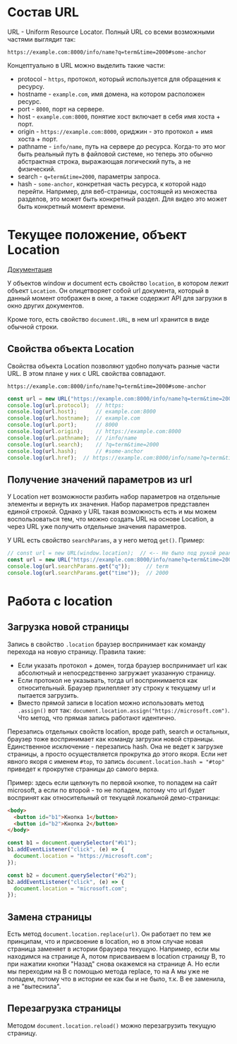 # Состав URL

URL - Uniform Resource Locator. Полный URL со всеми возможными частями выглядит так:

```
https://example.com:8000/info/name?q=term&time=2000#some-anchor
```

Концептуально в URL можно выделить такие части:

* protocol - `https`, протокол, который используется для обращения к ресурсу.
* hostname - `example.com`, имя домена, на котором расположен ресурс.
* port - `8000`, порт на сервере.
* host - `example.com:8000`, понятие хост включает в себя имя хоста + порт.
* origin - `https://example.com:8000`, ориджин - это протокол + имя хоста + порт.
* pathname - `info/name`, путь на сервере до ресурса. Когда-то это мог быть реальный путь в файловой системе, но теперь это обычно абстрактная строка, выражающая логический путь, а не физический.
* search - `q=term&time=2000`, параметры запроса.
* hash - `some-anchor`, конкретная часть ресурса, к которой надо перейти. Например, для веб-страницы, состоящей из множества разделов, это может быть конкретный раздел. Для видео это может быть конкретный момент времени.

# Текущее положение, объект Location

[Документация](https://developer.mozilla.org/en-US/docs/Web/API/Location)

У объектов window и document есть свойство `location`, в котором лежит объект `Location`. Он олицетворяет собой url документа, который в данный момент отображен в окне, а также содержит API для загрузки в окно других документов.

Кроме того, есть свойство `document.URL`, в нем url хранится в виде обычной строки.

## Свойства объекта Location

Свойства объекта Location позволяют удобно получать разные части URL. В этом плане у них с URL свойства совпадают.

```
https://example.com:8000/info/name?q=term&time=2000#some-anchor
```

```javascript
const url = new URL("https://example.com:8000/info/name?q=term&time=2000#some-anchor");
console.log(url.protocol);  // https:
console.log(url.host);      // example.com:8000
console.log(url.hostname);  // example.com
console.log(url.port);      // 8000
console.log(url.origin);    // https://example.com:8000
console.log(url.pathname);  // /info/name
console.log(url.search);    // ?q=term&time=2000
console.log(url.hash);      // #some-anchor
console.log(url.href);  // https://example.com:8000/info/name?q=term&time=2000#some-anchor
```

## Получение значений параметров из url

У Location нет возможности разбить набор параметров на отдельные элементы и вернуть их значения. Набор параметров представлен единой строкой. Однако у URL такая возможность есть и мы можем воспользоваться тем, что можно создать URL на основе Location, а через URL уже получить отдельные значения параметров. 

У URL есть свойство `searchParams`, а у него метод `get()`. Пример:

```javascript
// const url = new URL(window.location);  // <-- Не было под рукой реального URL
const url = new URL("https://example.com:8000/info/name?q=term&time=2000#some-anchor");
console.log(url.searchParams.get("q"));     // term
console.log(url.searchParams.get("time"));  // 2000
```

# Работа с location

## Загрузка новой страницы

Запись в свойство `.location` браузер воспринимает как команду перехода на новую страницу. Правила такие:

* Если указать протокол + домен, тогда браузер воспринимает url как абсолютный и непосредственно загружает указанную страницу.
* Если протокол не указывать, тогда url воспринимается как относительный. Браузер прилепляет эту строку к текущему url и пытается загрузить.
* Вместо прямой записи в location можно использовать метод `.assign()` вот так:  `document.location.assign("https://microsoft.com")`. Что метод, что прямая запись работают идентично.

Перезапись отдельных свойств location, вроде path, search и остальных, браузер тоже воспринимает как команду загрузки новой страницы. Единственное исключение - перезапись hash. Она не ведет к загрузке страницы, а просто осуществляется прокрутка до этого якоря. Если нет явного якоря с именем `#top`, то запись `document.location.hash = "#top"` приведет к прокрутке страницы до самого верха.

Пример: здесь если щелкнуть по первой кнопке, то попадем на сайт microsoft, а если по второй - то не попадем, потому что url будет воспринят как относительный от текущей локальной демо-страницы:

```html
<body>
  <button id="b1">Кнопка 1</button>
  <button id="b2">Кнопка 2</button>
</body>
```

```javascript
const b1 = document.querySelector("#b1");
b1.addEventListener("click", (e) => {
  document.location = "https://microsoft.com";
});

const b2 = document.querySelector("#b2");
b2.addEventListener("click", (e) => {
  document.location = "microsoft.com";
});
```

## Замена страницы

Есть метод `document.location.replace(url)`. Он работает по тем же принципам, что и присвоение в location, но в этом случае новая страница заменяет в истории браузера текущую. Например, если мы находимся на странице А, потом присваиваем в location страницу B, то при нажатии кнопки "Назад" снова окажемся на странице А. Но если мы переходим на В с помощью метода replace, то на А мы уже не попадем, потому что в истории ее как бы и не было, т.к. В ее заменила, а не "вытеснила".

## Перезагрузка страницы

Методом `document.location.reload()` можно перезагрузить текущую страницу.

